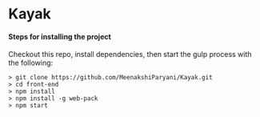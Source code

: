 # Kayak

#### Steps for installing the project
Checkout this repo, install dependencies, then start the gulp process with the following:

```
> git clone https://github.com/MeenakshiParyani/Kayak.git
> cd front-end
> npm install
> npm install -g web-pack
> npm start
```
